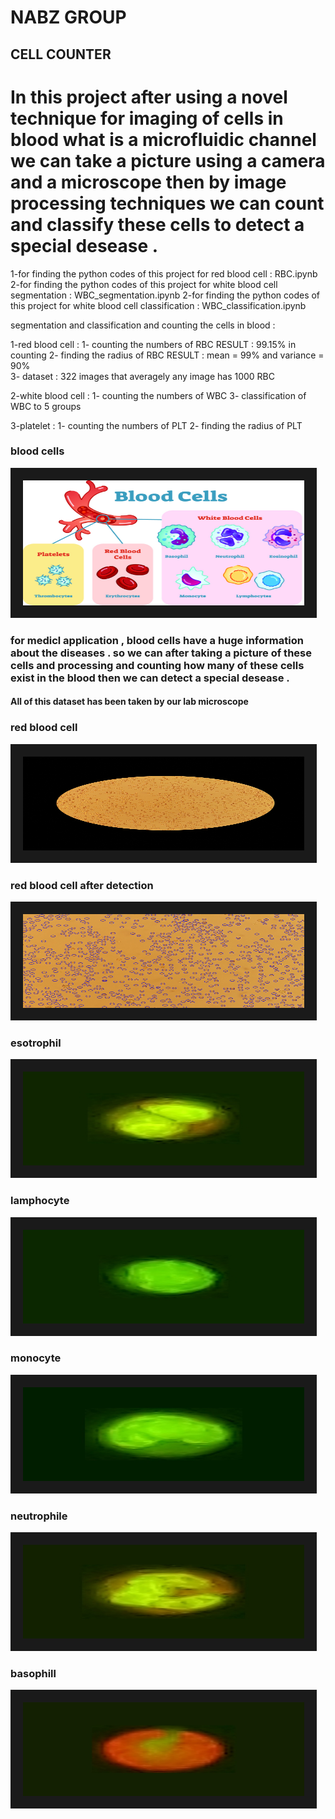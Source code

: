 # NABZ GROUP
## CELL COUNTER

# In this project after using a novel technique for imaging of cells in blood what is a microfluidic channel we can take a picture using a camera and a microscope then by image processing techniques we can count and classify these cells to detect a special desease . 

1-for finding the python codes of this project for red blood cell : RBC.ipynb 
2-for finding the python codes of this project for white blood cell segmentation : WBC_segmentation.ipynb 
2-for finding the python codes of this project for white blood cell classification : WBC_classification.ipynb 

segmentation and classification and counting the cells in blood :

   1-red blood cell : 1- counting the numbers of RBC     RESULT : 99.15% in counting 
                      2- finding the radius of RBC       RESULT : mean = 99%  and variance = 90%  
                      3- dataset : 322 images that averagely any image has 1000 RBC
   
   2-white blood cell : 1- counting the numbers of WBC   3- classification of WBC to 5 groups
   
   3-platelet  :  1- counting the numbers of PLT   2- finding the radius of PLT 
                             
                             
### blood cells

<img src="mrh286-cdp-033018.jpg" width="450" height="200" border="20" title="blood cells">
                      


### for medicl application , blood cells have a huge information about the diseases . so we can after taking a picture of these cells and processing and counting how many of these cells exist in the blood then we can detect a special desease .


#### All of this dataset has been taken by our lab microscope

### red blood cell

<img src="main_image.jpg" width="450" height="150" border="20">

### red blood cell after detection

<img src="crop_and_detect_image.jpg" width="450" height="150" border="20">


### esotrophil

<img src="eso-14882501911.jpg" width="450" height="150" border="20">
 
### lamphocyte
 
<img src="lam-10490525360.jpg" width="450" height="150" border="20">
 
### monocyte
 
<img src="mono-9264272505.jpg" width="450" height="150" border="20">

### neutrophile
 
<img src="neu-4021732975.jpg" width="450" height="150" border="20">

### basophill
 
<img src="98-1-4-2710.jpg" width="450" height="150" border="20">
